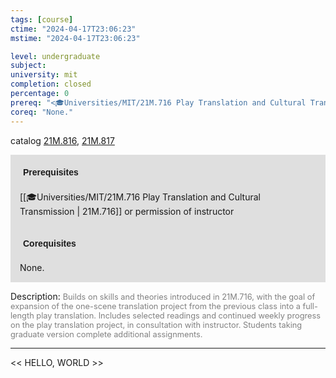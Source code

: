 ```yaml
---
tags: [course]
ctime: "2024-04-17T23:06:23"
mstime: "2024-04-17T23:06:23"

level: undergraduate
subject: 
university: mit
completion: closed
percentage: 0
prereq: "<🎓Universities/MIT/21M.716 Play Translation and Cultural Transmission> or permission of instructor"
coreq: "None."
---
```


catalog [21M.816](http://student.mit.edu/catalog/m21Mb.html#21M.816), [21M.817](http://student.mit.edu/catalog/m21Mb.html#21M.817)

<span style="display: block; padding: 15px; background-color: rgb(100, 100, 100, 0.2);"><font id="m_prereq2625_0" style="display: block; font-family: Arial, sans-serif; font-weight: bold; padding: 5px">Prerequisites</font><br><span id="prereq2625_0">[[🎓Universities/MIT/21M.716 Play Translation and Cultural Transmission | 21M.716]] or permission of instructor</span></span>
<span style="display: block; padding: 15px; background-color: rgb(100, 100, 100, 0.2);"><font id="m_coreq2625_0" style="display: block; font-family: Arial, sans-serif; font-weight: bold; padding: 5px">Corequisites</font><br><span id="coreq2625_0">None.</span></span>

<font style="">Description:</font>
<font style="color: grey; font-size: 0.8rem;">Builds on skills and theories introduced in 21M.716, with the goal of expansion of the one-scene translation project from the previous class into a full-length play translation. Includes selected readings and continued weekly progress on the play translation project, in consultation with instructor. Students taking graduate version complete additional assignments.</font>



---

<< HELLO, WORLD >>
